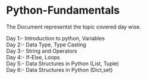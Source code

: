 # Python-Fundamentals

The Document representst the topic covered day wise.

Day 1:- Introduction to python, Variables  
Day 2:- Data Type, Type Casting  
Day 3:- String and Operators  
Day 4:- If-Else, Loops  
Day 5:- Data Structures in Python (List, Tuple)  
Day 6:- Data Structures in Python (Dict,set)
